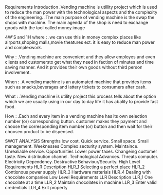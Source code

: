 Requirements
Introduction
.Vending machine is utillity project which is used to reduce the man power with the technological aspects and the complexity of the engineering. .The main purpose of vending machine is the swap the shops with machine. The main agenda of the shop is need to exchange goods with the tool called money.image

4W'S and 1H
where :
.we can use this in money complex places like airports,shoping malls,movie theatures ect. it is easy to reduce man power and complexwork.

Why :
.Vending machine are convenient and they allow employes and even clients and customersto get what they need in faction of minutes and time saving manner. And it provides their own goods without third person involvement.

When :
.A vending machine is an automated machine that provides items such as snacks,beverages and lattery tickets to consumers after cash.

What :
.Vending machine is utility project this process tells about the option which we are usually using in our day to day life it has abality to provide fast food.

How :
.Each and every item in a vending machine has its own selection number (or) corresponding button. customer makes they payment and choose the corresponding item number (or) button and then wait for their choosen product to be dispensed.

SWOT ANALYSIS
Strengths
low cost.
Quick service.
Small space.
Small management.
Weeknesses
Complex secturity system.
Maintaince.
Unrealiable service.
Opportunities
Lower power taxes.
Changeing customer taste.
New distribution channel.
Technological Advances.
Threats
computer.
Electricity Dependency. Destructive Behaviour/Security.
High Level Requirements
HLR	Description
HLR_1	Selecting a perfect place
HLR_2	Contionous power supply
HLR_3	Hardware materials
HLR_4	Dealing with chocolate companies
Low Level Requirements
LLR	Description
LLR_1	One chocolate at a time
LLR_2	Maintain chocolates in machine
LLR_3	Enter valid credentials
LLR_4	Exit property
